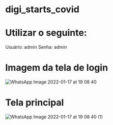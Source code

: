 # digi_starts_covid

# Utilizar o seguinte:
Usuário: admin
Senha: admin

# Imagem da tela de login
![WhatsApp Image 2022-01-17 at 19 08 40](https://user-images.githubusercontent.com/32388157/149843957-05353d77-6c3d-4da4-b2fd-654f7a759525.jpeg)


# Tela principal
![WhatsApp Image 2022-01-17 at 19 08 40 (1)](https://user-images.githubusercontent.com/32388157/149843878-ecf00345-379e-4983-93d4-85659382c1c4.jpeg)
